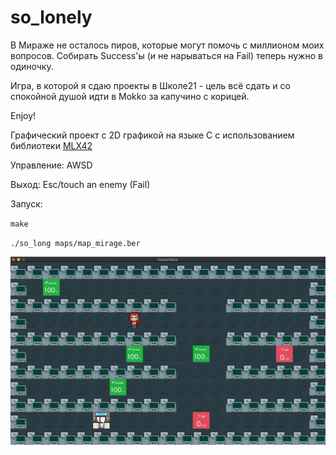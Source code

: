 # so_lonely
В Мираже не осталось пиров, которые могут помочь с миллионом моих вопросов. Собирать Success'ы (и не нарываться на Fail) теперь нужно в одиночку.

Игра, в которой я сдаю проекты в Школе21 - цель всё сдать и со спокойной душой идти в Mokko за капучино с корицей. 

Enjoy!

Графический проект с 2D графикой на языке С с использованием библиотеки [MLX42](https://github.com/codam-coding-college/MLX42) 


Управление: AWSD


Выход: Esc/touch an enemy (Fail)


Запуск:


`make`


`./so_long maps/map_mirage.ber`

![gif](https://github.com/heykamikaze/so_lonely/blob/skool/ezgif.com-gif-maker.gif)


